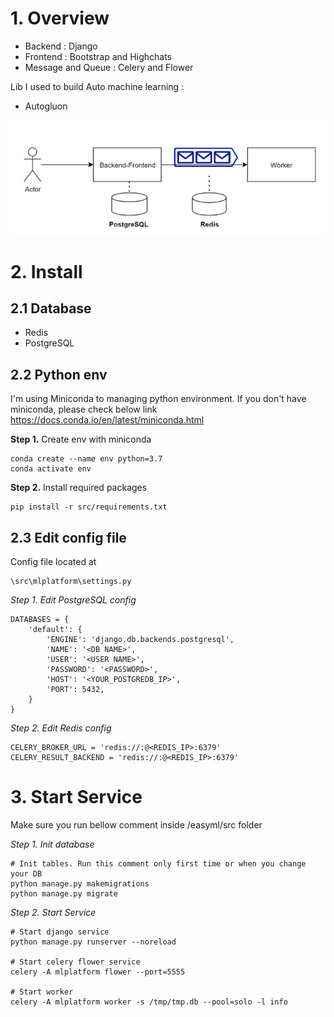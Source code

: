 # 1. Overview

- Backend : Django 
- Frontend : Bootstrap and Highchats
- Message and Queue : Celery and Flower

Lib I used to build Auto machine learning :
- Autogluon

![img.png](img.png)

# 2. Install

## 2.1 Database
- Redis
- PostgreSQL

## 2.2 Python env
I'm using Miniconda to managing python environment. If you don't have miniconda, please check below link
https://docs.conda.io/en/latest/miniconda.html

**Step 1.** Create env with miniconda 
```commandline
conda create --name env python=3.7
conda activate env
```

**Step 2.** Install required packages
```commandline
pip install -r src/requirements.txt
```


##  2.3 Edit config file

Config file located at
```commandline
\src\mlplatform\settings.py
```

*Step 1. Edit PostgreSQL config*

```commandline
DATABASES = {
    'default': {
        'ENGINE': 'django.db.backends.postgresql',
        'NAME': '<DB NAME>',
        'USER': '<USER NAME>',
        'PASSWORD': '<PASSWORD>',
        'HOST': '<YOUR_POSTGREDB_IP>',
        'PORT': 5432,
    }
}
```
*Step 2. Edit Redis config*
```commandline
CELERY_BROKER_URL = 'redis://:@<REDIS_IP>:6379'
CELERY_RESULT_BACKEND = 'redis://:@<REDIS_IP>:6379'
```

# 3. Start Service

Make sure you run bellow comment inside /easyml/src folder

*Step 1. Init database*
```commandline
# Init tables. Run this comment only first time or when you change your DB
python manage.py makemigrations
python manage.py migrate
```

*Step 2. Start Service*
```commandline
# Start django service
python manage.py runserver --noreload

# Start celery flower service
celery -A mlplatform flower --port=5555 

# Start worker
celery -A mlplatform worker -s /tmp/tmp.db --pool=solo -l info
```